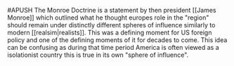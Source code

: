 #APUSH
The Monroe Doctrine is a statement by then president [[James Monroe]] which outlined what he thought europes role in the "region" should remain under distinctly different spheres of influence similarly to modern [[realsim|realists]]. This was a defining moment for US foreign policy and one of the defining moments of it for decades to come. This idea can be confusing as during that time period America is often viewed as a isolationist country this is true in its own "sphere of influence". 